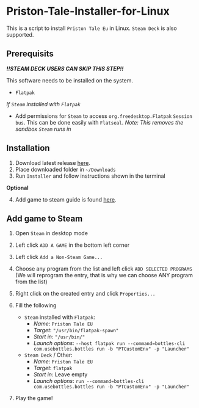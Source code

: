 # Priston-Tale-Installer-for-Linux
This is a script to install `Priston Tale Eu` in Linux. `Steam Deck` is also supported.

## Prerequisits
***!!STEAM DECK USERS CAN SKIP THIS STEP!!***


This software needs to be installed on the system.
* `Flatpak`

*If `Steam` installed with `Flatpak`*

* Add permissions for `Steam` to access `org.freedesktop.Flatpak` `Session bus`. This can be done easily with `Flatseal`. *Note: This removes the sandbox `Steam` runs in*


## Installation

1. Download latest release [here](https://temp.com).
2. Place downloaded folder in `~/Downloads`
3. Run `Installer` and follow instructions shown in the terminal

**Optional**

4. Add game to steam guide is found [here](#add-game-to-steam).

## Add game to Steam

1. Open `Steam` in desktop mode
2. Left click `ADD A GAME` in the bottom left corner
3. Left click `Add a Non-Steam Game...`
4. Choose any program from the list and left click `ADD SELECTED PROGRAMS` (We will reprogram the entry, that is why we can choose ANY program from the list)
5. Right click on the created entry and click `Properties...`
6. Fill the following
    - `Steam` installed with `Flatpak`:
       - *Name*:           `Priston Tale EU`
       - *Target*:         `"/usr/bin/flatpak-spawn"`
       - *Start in*:       `"/usr/bin/"`
       - *Launch options*: `--host flatpak run --command=bottles-cli com.usebottles.bottles run -b "PTCustomEnv" -p "Launcher"`
    - `Steam Deck` / Other:
      - *Name*: `Priston Tale EU`
      - *Target*:         `flatpak`
      - *Start in*:       Leave empty
      - *Launch options*: `run --command=bottles-cli com.usebottles.bottles run -b "PTCustomEnv" -p "Launcher"`
     
8.  Play the game!
